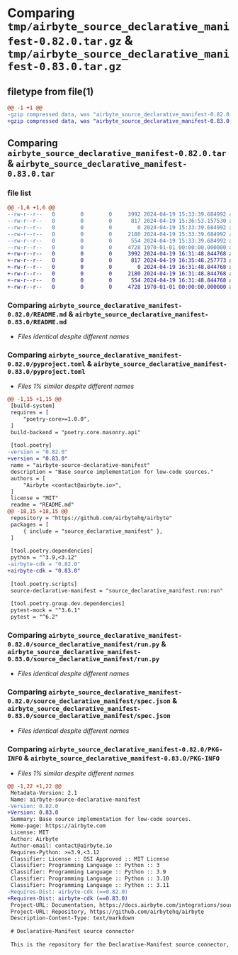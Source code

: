 # Comparing `tmp/airbyte_source_declarative_manifest-0.82.0.tar.gz` & `tmp/airbyte_source_declarative_manifest-0.83.0.tar.gz`

## filetype from file(1)

```diff
@@ -1 +1 @@
-gzip compressed data, was "airbyte_source_declarative_manifest-0.82.0.tar", max compression
+gzip compressed data, was "airbyte_source_declarative_manifest-0.83.0.tar", max compression
```

## Comparing `airbyte_source_declarative_manifest-0.82.0.tar` & `airbyte_source_declarative_manifest-0.83.0.tar`

### file list

```diff
@@ -1,6 +1,6 @@
--rw-r--r--   0        0        0     3992 2024-04-19 15:33:39.684992 airbyte_source_declarative_manifest-0.82.0/README.md
--rw-r--r--   0        0        0      817 2024-04-19 15:36:53.157530 airbyte_source_declarative_manifest-0.82.0/pyproject.toml
--rw-r--r--   0        0        0        0 2024-04-19 15:33:39.684992 airbyte_source_declarative_manifest-0.82.0/source_declarative_manifest/__init__.py
--rw-r--r--   0        0        0     2180 2024-04-19 15:33:39.684992 airbyte_source_declarative_manifest-0.82.0/source_declarative_manifest/run.py
--rw-r--r--   0        0        0      554 2024-04-19 15:33:39.684992 airbyte_source_declarative_manifest-0.82.0/source_declarative_manifest/spec.json
--rw-r--r--   0        0        0     4728 1970-01-01 00:00:00.000000 airbyte_source_declarative_manifest-0.82.0/PKG-INFO
+-rw-r--r--   0        0        0     3992 2024-04-19 16:31:48.844768 airbyte_source_declarative_manifest-0.83.0/README.md
+-rw-r--r--   0        0        0      817 2024-04-19 16:35:48.257773 airbyte_source_declarative_manifest-0.83.0/pyproject.toml
+-rw-r--r--   0        0        0        0 2024-04-19 16:31:48.844768 airbyte_source_declarative_manifest-0.83.0/source_declarative_manifest/__init__.py
+-rw-r--r--   0        0        0     2180 2024-04-19 16:31:48.844768 airbyte_source_declarative_manifest-0.83.0/source_declarative_manifest/run.py
+-rw-r--r--   0        0        0      554 2024-04-19 16:31:48.844768 airbyte_source_declarative_manifest-0.83.0/source_declarative_manifest/spec.json
+-rw-r--r--   0        0        0     4728 1970-01-01 00:00:00.000000 airbyte_source_declarative_manifest-0.83.0/PKG-INFO
```

### Comparing `airbyte_source_declarative_manifest-0.82.0/README.md` & `airbyte_source_declarative_manifest-0.83.0/README.md`

 * *Files identical despite different names*

### Comparing `airbyte_source_declarative_manifest-0.82.0/pyproject.toml` & `airbyte_source_declarative_manifest-0.83.0/pyproject.toml`

 * *Files 1% similar despite different names*

```diff
@@ -1,15 +1,15 @@
 [build-system]
 requires = [
     "poetry-core>=1.0.0",
 ]
 build-backend = "poetry.core.masonry.api"
 
 [tool.poetry]
-version = "0.82.0"
+version = "0.83.0"
 name = "airbyte-source-declarative-manifest"
 description = "Base source implementation for low-code sources."
 authors = [
     "Airbyte <contact@airbyte.io>",
 ]
 license = "MIT"
 readme = "README.md"
@@ -18,15 +18,15 @@
 repository = "https://github.com/airbytehq/airbyte"
 packages = [
     { include = "source_declarative_manifest" },
 ]
 
 [tool.poetry.dependencies]
 python = "^3.9,<3.12"
-airbyte-cdk = "0.82.0"
+airbyte-cdk = "0.83.0"
 
 [tool.poetry.scripts]
 source-declarative-manifest = "source_declarative_manifest.run:run"
 
 [tool.poetry.group.dev.dependencies]
 pytest-mock = "^3.6.1"
 pytest = "^6.2"
```

### Comparing `airbyte_source_declarative_manifest-0.82.0/source_declarative_manifest/run.py` & `airbyte_source_declarative_manifest-0.83.0/source_declarative_manifest/run.py`

 * *Files identical despite different names*

### Comparing `airbyte_source_declarative_manifest-0.82.0/source_declarative_manifest/spec.json` & `airbyte_source_declarative_manifest-0.83.0/source_declarative_manifest/spec.json`

 * *Files identical despite different names*

### Comparing `airbyte_source_declarative_manifest-0.82.0/PKG-INFO` & `airbyte_source_declarative_manifest-0.83.0/PKG-INFO`

 * *Files 1% similar despite different names*

```diff
@@ -1,22 +1,22 @@
 Metadata-Version: 2.1
 Name: airbyte-source-declarative-manifest
-Version: 0.82.0
+Version: 0.83.0
 Summary: Base source implementation for low-code sources.
 Home-page: https://airbyte.com
 License: MIT
 Author: Airbyte
 Author-email: contact@airbyte.io
 Requires-Python: >=3.9,<3.12
 Classifier: License :: OSI Approved :: MIT License
 Classifier: Programming Language :: Python :: 3
 Classifier: Programming Language :: Python :: 3.9
 Classifier: Programming Language :: Python :: 3.10
 Classifier: Programming Language :: Python :: 3.11
-Requires-Dist: airbyte-cdk (==0.82.0)
+Requires-Dist: airbyte-cdk (==0.83.0)
 Project-URL: Documentation, https://docs.airbyte.com/integrations/sources/low-code
 Project-URL: Repository, https://github.com/airbytehq/airbyte
 Description-Content-Type: text/markdown
 
 # Declarative-Manifest source connector
 
 This is the repository for the Declarative-Manifest source connector, written in Python.
```

